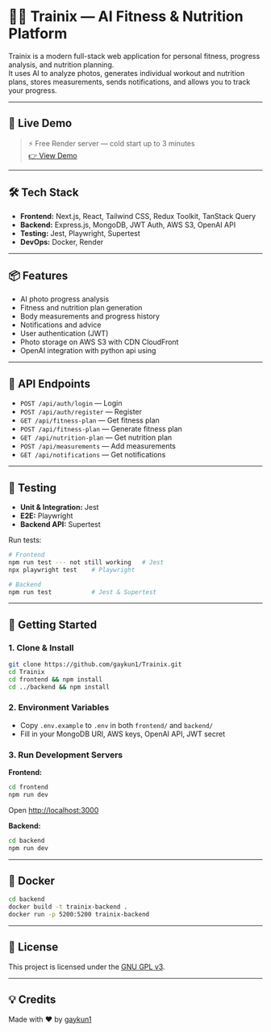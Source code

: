 # 🏋️‍♂️ Trainix — AI Fitness & Nutrition Platform

Trainix is a modern full-stack web application for personal fitness, progress analysis, and nutrition planning.  
It uses AI to analyze photos, generates individual workout and nutrition plans, stores measurements, sends notifications, and allows you to track your progress.

---

## 🚀 Live Demo

> ⚡️ Free Render server — cold start up to 3 minutes  
[👉 View Demo](https://trainix-beta.vercel.app/)

---

## 🛠️ Tech Stack

- **Frontend:** Next.js, React, Tailwind CSS, Redux Toolkit, TanStack Query
- **Backend:** Express.js, MongoDB, JWT Auth, AWS S3, OpenAI API
- **Testing:** Jest, Playwright, Supertest
- **DevOps:** Docker, Render

---

## 📦 Features

- AI photo progress analysis
- Fitness and nutrition plan generation
- Body measurements and progress history
- Notifications and advice
- User authentication (JWT)
- Photo storage on AWS S3 with CDN CloudFront
- OpenAI integration with python api using 

---

## 📌 API Endpoints

- `POST /api/auth/login` — Login
- `POST /api/auth/register` — Register
- `GET /api/fitness-plan` — Get fitness plan
- `POST /api/fitness-plan` — Generate fitness plan
- `GET /api/nutrition-plan` — Get nutrition plan
- `POST /api/measurements` — Add measurements
- `GET /api/notifications` — Get notifications

---

## 🧪 Testing

- **Unit & Integration:** Jest
- **E2E:** Playwright
- **Backend API:** Supertest

Run tests:
```bash
# Frontend
npm run test --- not still working   # Jest
npx playwright test    # Playwright

# Backend
npm run test           # Jest & Supertest
```
---

## 🚀 Getting Started

### 1. Clone & Install

```bash
git clone https://github.com/gaykun1/Trainix.git
cd Trainix
cd frontend && npm install
cd ../backend && npm install
```

### 2. Environment Variables

- Copy `.env.example` to `.env` in both `frontend/` and `backend/`
- Fill in your MongoDB URI, AWS keys, OpenAI API, JWT secret

### 3. Run Development Servers

**Frontend:**
```bash
cd frontend
npm run dev
```
Open [http://localhost:3000](http://localhost:3000)

**Backend:**
```bash
cd backend
npm run dev
```

---

## 🐳 Docker

```bash
cd backend
docker build -t trainix-backend .
docker run -p 5200:5200 trainix-backend
```

---

## 📄 License

This project is licensed under the [GNU GPL v3](LICENSE).

---

## 💡 Credits

Made with ❤️ by [gaykun1](https://github.com/gaykun1)

